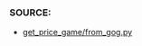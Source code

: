 ### SOURCE:
 * [get_price_game/from_gog.py](https://github.com/gil9red/SimplePyScripts/blob/5b296881c4a0fa784062f1c1bea06b316f2ba0db/html_parsing/get_price_game/from_steam.py)
